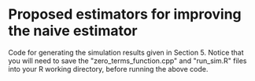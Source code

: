 # Proposed estimators for improving the naive estimator
Code for generating the simulation results given in Section 5.
Notice that you will need to save the "zero_terms_function.cpp" and "run_sim.R" files into your R working directory, before running the above code.
